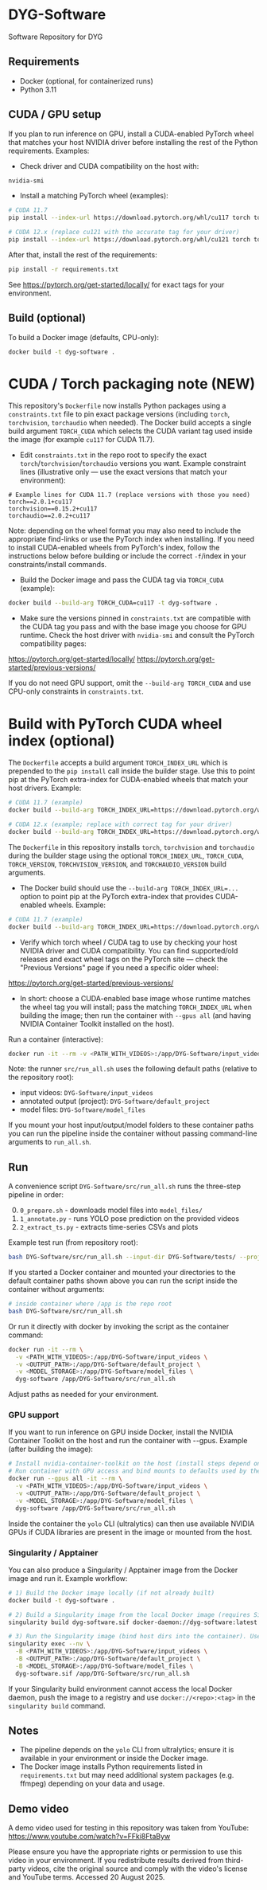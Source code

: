 # DYG-Software
Software Repository for DYG

## Requirements
- Docker (optional, for containerized runs)
- Python 3.11

## CUDA / GPU setup
If you plan to run inference on GPU, install a CUDA-enabled PyTorch wheel that matches your host NVIDIA driver before installing the rest of the Python requirements. Examples:

- Check driver and CUDA compatibility on the host with:

```bash
nvidia-smi
```

- Install a matching PyTorch wheel (examples):

```bash
# CUDA 11.7
pip install --index-url https://download.pytorch.org/whl/cu117 torch torchvision torchaudio --upgrade

# CUDA 12.x (replace cu121 with the accurate tag for your driver)
pip install --index-url https://download.pytorch.org/whl/cu121 torch torchvision torchaudio --upgrade
```

After that, install the rest of the requirements:

```bash
pip install -r requirements.txt
```

See https://pytorch.org/get-started/locally/ for exact tags for your environment.

## Build (optional)
To build a Docker image (defaults, CPU-only):

```bash
docker build -t dyg-software .
```

# CUDA / Torch packaging note (NEW)
This repository's `Dockerfile` now installs Python packages using a `constraints.txt` file to pin exact package versions (including `torch`, `torchvision`, `torchaudio` when needed). The Docker build accepts a single build argument `TORCH_CUDA` which selects the CUDA variant tag used inside the image (for example `cu117` for CUDA 11.7).

- Edit `constraints.txt` in the repo root to specify the exact `torch`/`torchvision`/`torchaudio` versions you want. Example constraint lines (illustrative only — use the exact versions that match your environment):

```
# Example lines for CUDA 11.7 (replace versions with those you need)
torch==2.0.1+cu117
torchvision==0.15.2+cu117
torchaudio==2.0.2+cu117
```

Note: depending on the wheel format you may also need to include the appropriate find-links or use the PyTorch index when installing. If you need to install CUDA-enabled wheels from PyTorch's index, follow the instructions below before building or include the correct `-f`/index in your constraints/install commands.

- Build the Docker image and pass the CUDA tag via `TORCH_CUDA` (example):

```bash
docker build --build-arg TORCH_CUDA=cu117 -t dyg-software .
```

- Make sure the versions pinned in `constraints.txt` are compatible with the CUDA tag you pass and with the base image you choose for GPU runtime. Check the host driver with `nvidia-smi` and consult the PyTorch compatibility pages:

https://pytorch.org/get-started/locally/
https://pytorch.org/get-started/previous-versions/

If you do not need GPU support, omit the `--build-arg TORCH_CUDA` and use CPU-only constraints in `constraints.txt`.

# Build with PyTorch CUDA wheel index (optional)
The `Dockerfile` accepts a build argument `TORCH_INDEX_URL` which is prepended to the `pip install` call inside the builder stage. Use this to point pip at the PyTorch extra-index for CUDA-enabled wheels that match your host drivers. Example:

```bash
# CUDA 11.7 (example)
docker build --build-arg TORCH_INDEX_URL=https://download.pytorch.org/whl/cu117 --build-arg TORCH_CUDA=cu117 --build-arg TORCH_VERSION=2.0.1 --build-arg TORCHVISION_VERSION=0.15.2 --build-arg TORCHAUDIO_VERSION=2.0.2 -t dyg-software .

# CUDA 12.x (example; replace with correct tag for your driver)
docker build --build-arg TORCH_INDEX_URL=https://download.pytorch.org/whl/cu121 --build-arg TORCH_CUDA=cu121 --build-arg TORCH_VERSION=2.7.1 --build-arg TORCHVISION_VERSION=0.22.1 --build-arg TORCHAUDIO_VERSION=2.7.1 -t dyg-software .
```

The `Dockerfile` in this repository installs `torch`, `torchvision` and `torchaudio` during the builder stage using the optional `TORCH_INDEX_URL`, `TORCH_CUDA`, `TORCH_VERSION`, `TORCHVISION_VERSION`, and `TORCHAUDIO_VERSION` build arguments.

- The Docker build should use the `--build-arg TORCH_INDEX_URL=...` option to point pip at the PyTorch extra-index that provides CUDA-enabled wheels. Example:

```bash
# CUDA 11.7 (example)
docker build --build-arg TORCH_INDEX_URL=https://download.pytorch.org/whl/cu117 -t dyg-software .
```

- Verify which torch wheel / CUDA tag to use by checking your host NVIDIA driver and CUDA compatibility. You can find supported/old releases and exact wheel tags on the PyTorch site — check the "Previous Versions" page if you need a specific older wheel:

https://pytorch.org/get-started/previous-versions/

- In short: choose a CUDA-enabled base image whose runtime matches the wheel tag you will install; pass the matching `TORCH_INDEX_URL` when building the image; then run the container with `--gpus all` (and having NVIDIA Container Toolkit installed on the host).

Run a container (interactive):

```bash
docker run -it --rm -v <PATH_WITH_VIDEOS>:/app/DYG-Software/input_videos -v <OUTPUT_PATH>:/app/DYG-Software/default_project -v <MODEL_STORAGE>:/app/DYG-Software/model_files dyg-software /bin/bash
```

Note: the runner `src/run_all.sh` uses the following default paths (relative to the repository root):
- input videos: `DYG-Software/input_videos`
- annotated output (project): `DYG-Software/default_project`
- model files: `DYG-Software/model_files`

If you mount your host input/output/model folders to these container paths you can run the pipeline inside the container without passing command-line arguments to `run_all.sh`.

## Run
A convenience script `DYG-Software/src/run_all.sh` runs the three-step pipeline in order:

0. `0_prepare.sh` - downloads model files into `model_files/`
1. `1_annotate.py` - runs YOLO pose prediction on the provided videos
2. `2_extract_ts.py` - extracts time-series CSVs and plots

Example test run (from repository root):

```bash
bash DYG-Software/src/run_all.sh --input-dir DYG-Software/tests/ --project test_project
```

If you started a Docker container and mounted your directories to the default container paths shown above you can run the script inside the container without arguments:

```bash
# inside container where /app is the repo root
bash DYG-Software/src/run_all.sh
```

Or run it directly with docker by invoking the script as the container command:

```bash
docker run -it --rm \
  -v <PATH_WITH_VIDEOS>:/app/DYG-Software/input_videos \
  -v <OUTPUT_PATH>:/app/DYG-Software/default_project \
  -v <MODEL_STORAGE>:/app/DYG-Software/model_files \
  dyg-software /app/DYG-Software/src/run_all.sh
```

Adjust paths as needed for your environment.

### GPU support
If you want to run inference on GPU inside Docker, install the NVIDIA Container Toolkit on the host and run the container with --gpus. Example (after building the image):

```bash
# Install nvidia-container-toolkit on the host (install steps depend on distro)
# Run container with GPU access and bind mounts to defaults used by the runner
docker run --gpus all -it --rm \
  -v <PATH_WITH_VIDEOS>:/app/DYG-Software/input_videos \
  -v <OUTPUT_PATH>:/app/DYG-Software/default_project \
  -v <MODEL_STORAGE>:/app/DYG-Software/model_files \
  dyg-software /app/DYG-Software/src/run_all.sh
```

Inside the container the `yolo` CLI (ultralytics) can then use available NVIDIA GPUs if CUDA libraries are present in the image or mounted from the host.

### Singularity / Apptainer
You can also produce a Singularity / Apptainer image from the Docker image and run it. Example workflow:

```bash
# 1) Build the Docker image locally (if not already built)
docker build -t dyg-software .

# 2) Build a Singularity image from the local Docker image (requires Singularity/Apptainer with docker-daemon support)
singularity build dyg-software.sif docker-daemon://dyg-software:latest

# 3) Run the Singularity image (bind host dirs into the container). Use --nv for NVIDIA GPU support.
singularity exec --nv \
  -B <PATH_WITH_VIDEOS>:/app/DYG-Software/input_videos \
  -B <OUTPUT_PATH>:/app/DYG-Software/default_project \
  -B <MODEL_STORAGE>:/app/DYG-Software/model_files \
  dyg-software.sif /app/DYG-Software/src/run_all.sh
```

If your Singularity build environment cannot access the local Docker daemon, push the image to a registry and use `docker://<repo>:<tag>` in the `singularity build` command.

## Notes
- The pipeline depends on the `yolo` CLI from ultralytics; ensure it is available in your environment or inside the Docker image.
- The Docker image installs Python requirements listed in `requirements.txt` but may need additional system packages (e.g. ffmpeg) depending on your data and usage.

## Demo video
A demo video used for testing in this repository was taken from YouTube: https://www.youtube.com/watch?v=FFki8FtaByw

Please ensure you have the appropriate rights or permission to use this video in your environment. If you redistribute results derived from third-party videos, cite the original source and comply with the video's license and YouTube terms. Accessed 20 August 2025.
